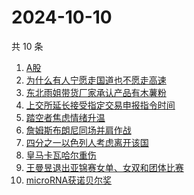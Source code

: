 # 2024-10-10

共 10 条

<!-- BEGIN -->
<!-- 最后更新时间 Thu Oct 10 2024 07:15:28 GMT+0800 (China Standard Time) -->

1. [A股](https://www.zhihu.com/search?q=A%E8%82%A1)
1. [为什么有人宁愿走国道也不愿走高速](https://www.zhihu.com/search?q=%E4%B8%BA%E4%BB%80%E4%B9%88%E6%9C%89%E4%BA%BA%E5%AE%81%E6%84%BF%E8%B5%B0%E5%9B%BD%E9%81%93%E4%B9%9F%E4%B8%8D%E6%84%BF%E8%B5%B0%E9%AB%98%E9%80%9F%20)
1. [东北雨姐带货厂家承认产品有木薯粉](https://www.zhihu.com/search?q=%E4%B8%9C%E5%8C%97%E9%9B%A8%E5%A7%90%E5%B8%A6%E8%B4%A7%E5%8E%82%E5%AE%B6%E6%89%BF%E8%AE%A4%E4%BA%A7%E5%93%81%E6%9C%89%E6%9C%A8%E8%96%AF%E7%B2%89)
1. [上交所延长接受指定交易申报指令时间](https://www.zhihu.com/search?q=%E4%B8%8A%E4%BA%A4%E6%89%80%E5%BB%B6%E9%95%BF%E6%8E%A5%E5%8F%97%E6%8C%87%E5%AE%9A%E4%BA%A4%E6%98%93%E7%94%B3%E6%8A%A5%E6%8C%87%E4%BB%A4%E6%97%B6%E9%97%B4)
1. [踏空者焦虑情绪升温](https://www.zhihu.com/search?q=%E8%B8%8F%E7%A9%BA%E8%80%85%E7%84%A6%E8%99%91%E6%83%85%E7%BB%AA%E5%8D%87%E6%B8%A9)
1. [詹姆斯布朗尼同场并肩作战](https://www.zhihu.com/search?q=%E8%A9%B9%E5%A7%86%E6%96%AF%E5%B8%83%E6%9C%97%E5%B0%BC%E5%90%8C%E5%9C%BA%E5%B9%B6%E8%82%A9%E4%BD%9C%E6%88%98)
1. [四分之一以色列人考虑离开该国](https://www.zhihu.com/search?q=%E5%9B%9B%E5%88%86%E4%B9%8B%E4%B8%80%E4%BB%A5%E8%89%B2%E5%88%97%E4%BA%BA%E8%80%83%E8%99%91%E7%A6%BB%E5%BC%80%E8%AF%A5%E5%9B%BD)
1. [皇马卡瓦哈尔重伤](https://www.zhihu.com/search?q=%E7%9A%87%E9%A9%AC%E5%8D%A1%E7%93%A6%E5%93%88%E5%B0%94%E9%87%8D%E4%BC%A4)
1. [王曼昱退出亚锦赛女单、女双和团体比赛](https://www.zhihu.com/search?q=%E7%8E%8B%E6%9B%BC%E6%98%B1%E9%80%80%E5%87%BA%E4%BA%9A%E9%94%A6%E8%B5%9B%E5%A5%B3%E5%8D%95%E3%80%81%E5%A5%B3%E5%8F%8C%E5%92%8C%E5%9B%A2%E4%BD%93%E6%AF%94%E8%B5%9B)
1. [microRNA获诺贝尔奖](https://www.zhihu.com/search?q=microRNA%E8%8E%B7%E8%AF%BA%E8%B4%9D%E5%B0%94%E5%A5%96)

<!-- END -->
